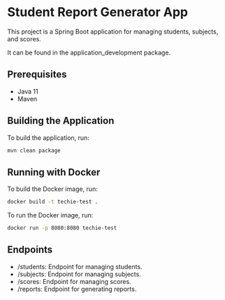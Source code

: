 # Student Report Generator App

This project is a Spring Boot application for managing students, subjects, and scores.

It can be found in the application_development package.

## Prerequisites

- Java 11
- Maven

## Building the Application

To build the application, run:

```bash
mvn clean package
```

## Running with Docker

To build the Docker image, run:

```bash
docker build -t techie-test .
```

To run the Docker image, run:

```bash
docker run -p 8080:8080 techie-test
```

## Endpoints

* /students: Endpoint for managing students.
* /subjects: Endpoint for managing subjects.
* /scores: Endpoint for managing scores.
* /reports: Endpoint for generating reports.